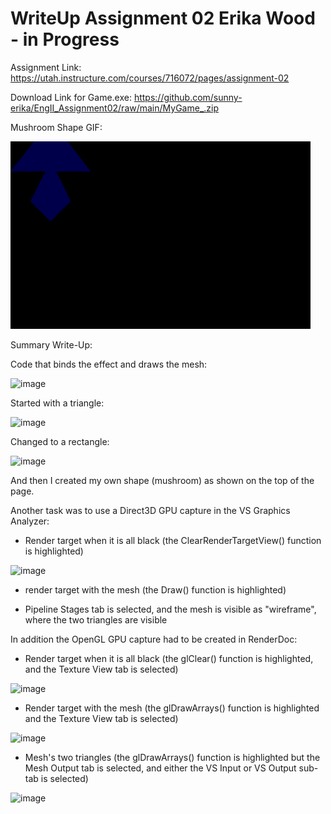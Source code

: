 # WriteUp Assignment 02 Erika Wood - in Progress

Assignment Link: https://utah.instructure.com/courses/716072/pages/assignment-02

Download Link for Game.exe: https://github.com/sunny-erika/EngII_Assignment02/raw/main/MyGame_.zip

Mushroom Shape GIF: 

![ReleaseX64MyGame](https://github.com/sunny-erika/EngII_Assignment02/blob/main/WindowCapture_GameExe.gif)

Summary Write-Up:

Code that binds the effect and draws the mesh:

![image](https://user-images.githubusercontent.com/63023478/134995600-1bc59330-d2d8-4f13-9cd5-32edd4538f82.png)

Started with a triangle:

![image](https://user-images.githubusercontent.com/63023478/134995676-2734042a-b1fa-4a59-bafb-d1ef04096d9a.png)

Changed to a rectangle:

![image](https://user-images.githubusercontent.com/63023478/134995727-0251c62d-f6e5-404d-a4e2-f3ee463218ee.png)

And then I created my own shape (mushroom) as shown on the top of the page.

Another task was to use a Direct3D GPU capture in the VS Graphics Analyzer:
- Render target when it is all black (the ClearRenderTargetView() function is highlighted)

![image](https://user-images.githubusercontent.com/63023478/135000704-9280d730-34a6-4f7e-83e9-7cc6c947a666.png)


- render target with the mesh (the Draw() function is highlighted) 

- Pipeline Stages tab is selected, and the mesh is visible as "wireframe", where the two triangles are visible

In addition the OpenGL GPU capture had to be created in RenderDoc:
- Render target when it is all black (the glClear() function is highlighted, and the Texture View tab is selected)

![image](https://user-images.githubusercontent.com/63023478/134999848-52d6e6c5-db16-4ab5-a65c-fd1c328ddece.png)


- Render target with the mesh (the glDrawArrays() function is highlighted and the Texture View tab is selected)

![image](https://user-images.githubusercontent.com/63023478/134999677-d7a58832-754d-4cb6-9937-9b7d775675f4.png)


- Mesh's two triangles (the glDrawArrays() function is highlighted but the Mesh Output tab is selected, and either the VS Input or VS Output sub-tab is selected)

![image](https://user-images.githubusercontent.com/63023478/134999790-0c84aed7-99aa-43ef-b2c2-2826203932e2.png)


